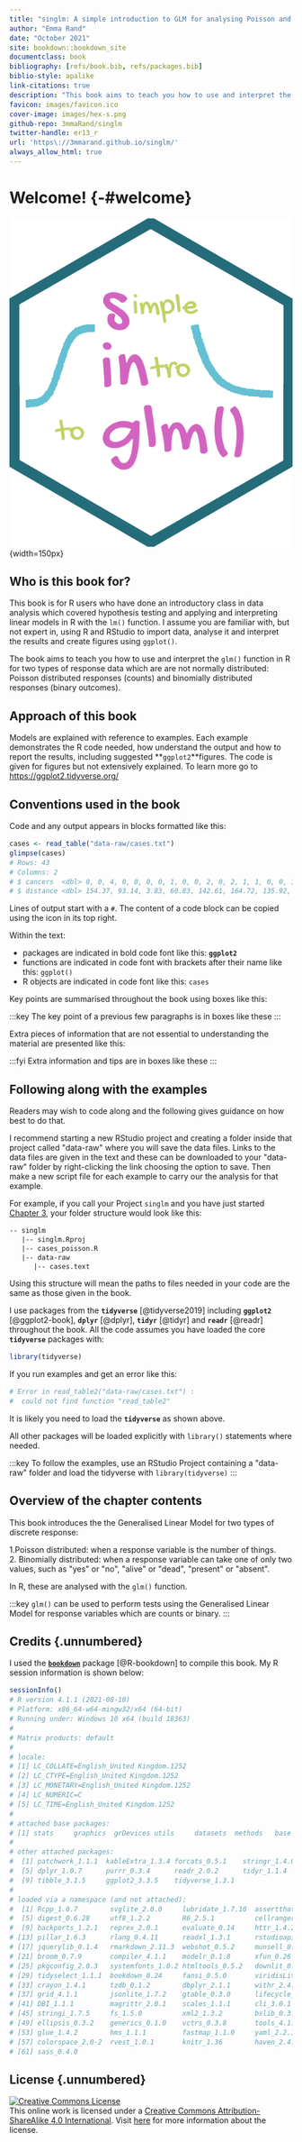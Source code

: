 ```yaml
--- 
title: "singlm: A simple introduction to GLM for analysing Poisson and Binomial responses in R"
author: "Emma Rand"
date: "October 2021"
site: bookdown::bookdown_site
documentclass: book
bibliography: [refs/book.bib, refs/packages.bib]
biblio-style: apalike
link-citations: true
description: "This book aims to teach you how to use and interpret the glm() function in R for two types of response data which are are not normally distributed: Poisson distributed responses (counts) and binomially distributed responses (binary outcomes)."
favicon: images/favicon.ico
cover-image: images/hex-s.png
github-repo: 3mmaRand/singlm
twitter-handle: er13_r
url: 'https\://3mmarand.github.io/singlm/'
always_allow_html: true
---
```


# Welcome! {-#welcome}

![hex logo](images/hex-s.png){width=150px} 





## Who is this book for?

This book is for R users who have done an introductory class in data analysis which covered hypothesis testing and applying and interpreting linear models in R with the `lm()` function. I assume you are familiar with, but not expert in, using R and RStudio to import data, analyse it and interpret the results and create figures using `ggplot()`. 

The book aims to teach you how to use and interpret the `glm()` function in R for two types of response data which are are not normally distributed: Poisson distributed responses (counts) and binomially distributed responses (binary outcomes). 

## Approach of this book

Models are explained with reference to examples. Each example demonstrates the R code needed, how understand the output and how to report the results, including suggested **`ggplot2`**figures. 
The code is given for figures but not extensively explained. To learn more go to  https://ggplot2.tidyverse.org/


## Conventions used in the book
Code and any output appears in blocks formatted like this:


```r
cases <- read_table("data-raw/cases.txt")
glimpse(cases)
# Rows: 43
# Columns: 2
# $ cancers  <dbl> 0, 0, 4, 0, 0, 0, 0, 1, 0, 0, 2, 0, 2, 1, 1, 0, 0, 1, 1, 1, 1~
# $ distance <dbl> 154.37, 93.14, 3.83, 60.83, 142.61, 164.72, 135.92, 79.92, 11~
```

Lines of output start with a `#`. The content of a code block can be copied using the icon in its top right.

Within the text:

- packages are indicated in bold code font like this: **`ggplot2`**  
- functions are indicated in code font with brackets after their name like this: `ggplot()`  
- R objects are indicated in code font like this: `cases`  

Key points are summarised throughout the book using boxes like this:

:::key
The key point of a previous few paragraphs is in boxes like these
:::

Extra pieces of information that are not essential to understanding the material are presented like this:

:::fyi
Extra information and tips are in boxes like these
:::


## Following along with the examples
Readers may wish to code along and the following gives guidance on how best to do that.

I recommend starting a new RStudio project and creating a folder inside that project called "data-raw" where you will save the data files. Links to the data files are given in the text and these can be downloaded to your "data-raw" folder by right-clicking the link choosing the option to save. Then make a new script file for each example to carry our the analysis for that example.


For example, if you call your Project `singlm` and you have just started [Chapter 3](#pois-glm-single-cont), your folder structure would look like this:

```
-- singlm
   |-- singlm.Rproj
   |-- cases_poisson.R
   |-- data-raw
      |-- cases.text

```

Using this structure will mean the paths to files needed in your code are the same as those given in the book.

I use packages from the **`tidyverse`** [@tidyverse2019] including **`ggplot2`** [@ggplot2-book], **`dplyr`** [@dplyr], **`tidyr`** [@tidyr] and **`readr`** [@readr] throughout the book. All the code assumes you have loaded the core **`tidyverse`** packages with: 


```r
library(tidyverse)
```

If you run examples and get an error like this: 


```r
# Error in read_table2("data-raw/cases.txt") : 
#  could not find function "read_table2"
```

It is likely you need to load the **`tidyverse`** as shown above.

All other packages will be loaded explicitly with `library()` statements where needed. 

:::key
To follow the examples, use an RStudio Project containing a "data-raw" folder and load the tidyverse with `library(tidyverse)`
:::

## Overview of the chapter contents
This book introduces the the Generalised Linear Model for two types of discrete response:

1.Poisson distributed: when a response variable is the number of things.   
2. Binomially distributed: when a response variable can take one of only two values, such as "yes" or "no", "alive" or "dead", "present" or "absent".

In R, these are analysed with the `glm()` function.

:::key
`glm()` can be used to perform tests using the Generalised Linear Model for response variables which are counts or binary.
:::



## Credits {.unnumbered}

I used the [**`bookdown`**](https://bookdown.org/yihui/bookdown/) package [@R-bookdown] to compile this book. My R session information is shown below:


```r
sessionInfo()
# R version 4.1.1 (2021-08-10)
# Platform: x86_64-w64-mingw32/x64 (64-bit)
# Running under: Windows 10 x64 (build 18363)
# 
# Matrix products: default
# 
# locale:
# [1] LC_COLLATE=English_United Kingdom.1252 
# [2] LC_CTYPE=English_United Kingdom.1252   
# [3] LC_MONETARY=English_United Kingdom.1252
# [4] LC_NUMERIC=C                           
# [5] LC_TIME=English_United Kingdom.1252    
# 
# attached base packages:
# [1] stats     graphics  grDevices utils     datasets  methods   base     
# 
# other attached packages:
#  [1] patchwork_1.1.1  kableExtra_1.3.4 forcats_0.5.1    stringr_1.4.0   
#  [5] dplyr_1.0.7      purrr_0.3.4      readr_2.0.2      tidyr_1.1.4     
#  [9] tibble_3.1.5     ggplot2_3.3.5    tidyverse_1.3.1 
# 
# loaded via a namespace (and not attached):
#  [1] Rcpp_1.0.7        svglite_2.0.0     lubridate_1.7.10  assertthat_0.2.1 
#  [5] digest_0.6.28     utf8_1.2.2        R6_2.5.1          cellranger_1.1.0 
#  [9] backports_1.2.1   reprex_2.0.1      evaluate_0.14     httr_1.4.2       
# [13] pillar_1.6.3      rlang_0.4.11      readxl_1.3.1      rstudioapi_0.13  
# [17] jquerylib_0.1.4   rmarkdown_2.11.3  webshot_0.5.2     munsell_0.5.0    
# [21] broom_0.7.9       compiler_4.1.1    modelr_0.1.8      xfun_0.26        
# [25] pkgconfig_2.0.3   systemfonts_1.0.2 htmltools_0.5.2   downlit_0.2.1    
# [29] tidyselect_1.1.1  bookdown_0.24     fansi_0.5.0       viridisLite_0.4.0
# [33] crayon_1.4.1      tzdb_0.1.2        dbplyr_2.1.1      withr_2.4.2      
# [37] grid_4.1.1        jsonlite_1.7.2    gtable_0.3.0      lifecycle_1.0.1  
# [41] DBI_1.1.1         magrittr_2.0.1    scales_1.1.1      cli_3.0.1        
# [45] stringi_1.7.5     fs_1.5.0          xml2_1.3.2        bslib_0.3.1      
# [49] ellipsis_0.3.2    generics_0.1.0    vctrs_0.3.8       tools_4.1.1      
# [53] glue_1.4.2        hms_1.1.1         fastmap_1.1.0     yaml_2.2.1       
# [57] colorspace_2.0-2  rvest_1.0.1       knitr_1.36        haven_2.4.3      
# [61] sass_0.4.0
```

## License {.unnumbered}

<a rel="license" href="https://creativecommons.org/licenses/by-sa/4.0/"><img src="https://licensebuttons.net/l/by-sa/4.0/88x31.png" alt="Creative Commons License" style="border-width:0"/></a><br />This online work is licensed under a <a rel="license" href="https://creativecommons.org/licenses/by-sa/4.0/">Creative Commons Attribution-ShareAlike 4.0 International</a>.
Visit [here](https://github.com/dukestatsciintrods/blob/master/LICENSE.md) for more information about the license.
